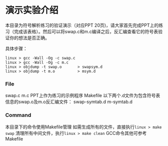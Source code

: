 # 演示实验介绍

本目录为符号解析练习的验证演示（对应PPT 20页)，请大家首先完成PPT上的练习（完成该表格）。然后可以将swap.c和m.c编译之后，反汇编查看它的符号表验证你的想法是否正确。

具体步骤：

```shell
linux > gcc -Wall -Og -c swap.c
linux > gcc -Wall -Og -c m.c
linux > objdump -t swap.o		> swapsym.d
linux > objdump -t m.o 		    > msym.d
```



### File

swap.c 
m.c PPT上作为练习的示例程序
Makefile 
以下两个.d文件为包含符号表信息的swap.o及m.o反汇编文件：
swap-symtab.d
m-symtab.d

### Command
本目录下的命令使用Makefile管理
如需生成所有的文件，直接执行`linux > make swap`
清理所有中间文件，执行`linux > make clean`
GCC命令其他可参考Makefile
